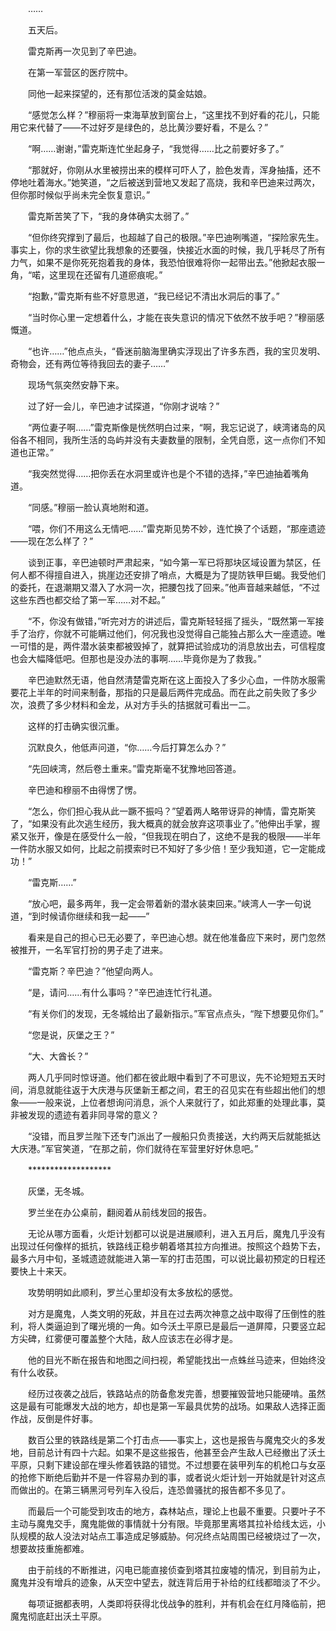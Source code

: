 　　……

　　五天后。

　　雷克斯再一次见到了辛巴迪。

　　在第一军营区的医疗院中。

　　同他一起来探望的，还有那位活泼的莫金姑娘。

　　“感觉怎么样？”穆丽将一束海草放到窗台上，“这里找不到好看的花儿，只能用它来代替了——不过好歹是绿色的，总比黄沙要好看，不是么？”

　　“啊……谢谢，”雷克斯连忙坐起身子，“我觉得……比之前要好多了。”

　　“那就好，你刚从水里被捞出来的模样可吓人了，脸色发青，浑身抽搐，还不停地吐着海水。”她笑道，“之后被送到营地又发起了高烧，我和辛巴迪来过两次，但你那时候似乎尚未完全恢复意识。”

　　雷克斯苦笑了下，“我的身体确实太弱了。”

　　“但你终究撑到了最后，也超越了自己的极限。”辛巴迪咧嘴道，“探险家先生。事实上，你的求生欲望比我想象的还要强，快接近水面的时候，我几乎耗尽了所有力气，如果不是你死死抱着我的身体，我恐怕很难将你一起带出去。”他掀起衣服一角，“喏，这里现在还留有几道瘀痕呢。”

　　“抱歉，”雷克斯有些不好意思道，“我已经记不清出水洞后的事了。”

　　“当时你心里一定想着什么，才能在丧失意识的情况下依然不放手吧？”穆丽感慨道。

　　“也许……”他点点头，“昏迷前脑海里确实浮现出了许多东西，我的宝贝发明、奇物会，还有两位等待我回去的妻子……”

　　现场气氛突然安静下来。

　　过了好一会儿，辛巴迪才试探道，“你刚才说啥？”

　　“两位妻子啊……”雷克斯像是恍然明白过来，“啊，我忘记说了，峡湾诸岛的风俗各不相同，我所生活的岛屿并没有夫妻数量的限制，全凭自愿，这一点你们不知道也正常。”

　　“我突然觉得……把你丢在水洞里或许也是个不错的选择，”辛巴迪抽着嘴角道。

　　“同感。”穆丽一脸认真地附和道。

　　“喂，你们不用这么无情吧……”雷克斯见势不妙，连忙换了个话题，“那座遗迹——现在怎么样了？”

　　谈到正事，辛巴迪顿时严肃起来，“如今第一军已将那块区域设置为禁区，任何人都不得擅自进入，挑崖边还安排了哨点，大概是为了提防铁甲巨蝎。我受他们的委托，在退潮期又潜入了水洞一次，把腰包找了回来。”他声音越来越低，“不过这些东西也都交给了第一军……对不起。”

　　“不，你没有做错，”听完对方的讲述后，雷克斯轻轻摇了摇头，“既然第一军接手了治疗，你就不可能瞒过他们，何况我也没觉得自己能独占那么大一座遗迹。唯一可惜的是，两件潜水装束都被毁掉了，就算把试验成功的消息放出去，可信程度也会大幅降低吧。但那也是没办法的事啊……毕竟你是为了救我。”

　　辛巴迪默然无语，他自然清楚雷克斯在这上面投入了多少心血，一件防水服需要花上半年的时间来制备，那指的只是最后两件完成品。而在此之前失败了多少次，浪费了多少材料和金龙，从对方手头的拮据就可看出一二。

　　这样的打击确实很沉重。

　　沉默良久，他低声问道，“你……今后打算怎么办？”

　　“先回峡湾，然后卷土重来。”雷克斯毫不犹豫地回答道。

　　辛巴迪和穆丽不由得愣了愣。

　　“怎么，你们担心我从此一蹶不振吗？”望着两人略带讶异的神情，雷克斯笑了，“如果没有此次逃生经历，我大概真的就会放弃这项事业了。”他伸出手掌，握紧又张开，像是在感受什么一般，“但我现在明白了，这绝不是我的极限——半年一件防水服又如何，比起之前摸索时已不知好了多少倍！至少我知道，它一定能成功！”

　　“雷克斯……”

　　“放心吧，最多两年，我一定会带着新的潜水装束回来。”峡湾人一字一句说道，“到时候请你继续和我一起——”

　　看来是自己的担心已无必要了，辛巴迪心想。就在他准备应下来时，房门忽然被推开，一名军官打扮的男子走了进来。

　　“雷克斯？辛巴迪？”他望向两人。

　　“是，请问……有什么事吗？”辛巴迪连忙行礼道。

　　“有关你们的发现，无冬城给出了最新指示。”军官点点头，“陛下想要见你们。”

　　“您是说，灰堡之王？”

　　“大、大酋长？”

　　两人几乎同时惊讶道。他们都在彼此眼中看到了不可思议，先不论短短五天时间，消息就能往返于大庆港与灰堡新王都之间，君王的召见实在有些超出他们的想象——一般来说，上位者想询问消息，派个人来就行了，如此郑重的处理此事，莫非被发现的遗迹有着非同寻常的意义？

　　“没错，而且罗兰陛下还专门派出了一艘船只负责接送，大约两天后就能抵达大庆港。”军官笑道，“在那之前，你们就待在军营里好好休息吧。”

　　*******************

　　灰堡，无冬城。

　　罗兰坐在办公桌前，翻阅着从前线发回的报告。

　　无论从哪方面看，火炬计划都可以说是进展顺利，进入五月后，魔鬼几乎没有出现过任何像样的抵抗，铁路线正稳步朝着塔其拉方向推进。按照这个趋势下去，最多六月中旬，圣城遗迹就能进入第一军的打击范围，可以说比最初预定的日程还要快上十来天。

　　攻势明明如此顺利，罗兰心里却没有太多放松的感觉。

　　对方是魔鬼，人类文明的死敌，并且在过去两次神意之战中取得了压倒性的胜利，将人类逼迫到了曙光境的一角。如今沃土平原已是最后一道屏障，只要竖立起方尖碑，红雾便可覆盖整个大陆，敌人应该志在必得才是。

　　他的目光不断在报告和地图之间扫视，希望能找出一点蛛丝马迹来，但始终没有什么收获。

　　经历过夜袭之战后，铁路站点的防备愈发完善，想要摧毁营地只能硬啃。虽然这是最有可能爆发大战的地方，却也是第一军最具优势的战场。如果敌人选择正面作战，反倒是件好事。

　　数百公里的铁路线是第二个打击点——事实上，这也是报告与魔鬼交火的多发地，目前总计有四十六起。如果不是这些报告，他甚至会产生敌人已经撤出了沃土平原，只剩下建设部在埋头修着铁路的错觉。不过想要在装甲列车的机枪口与女巫的抢修下断绝后勤并不是一件容易办到的事，或者说火炬计划一开始就是针对这点而做出的。在第三辆黑河号列车入役后，连恐兽骚扰的报告都不多见了。

　　而最后一个可能受到攻击的地方，森林站点，理论上也最不重要。只要叶子不主动与魔鬼交手，魔鬼能做的事情就十分有限。毕竟那里离塔其拉补给线太远，小队规模的敌人没法对站点工事造成足够威胁。何况终点站周围已经被烧过了一次，想要故技重施都难。

　　由于前线的不断推进，闪电已能直接侦查到塔其拉废墟的情况，到目前为止，魔鬼并没有增兵的迹象，从天空中望去，就连背后用于补给的红线都暗淡了不少。

　　每项证据都表明，人类即将获得北伐战争的胜利，并有机会在红月降临前，把魔鬼彻底赶出沃土平原。
